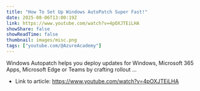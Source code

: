 ```yaml
---
title: "How To Set Up Windows AutoPatch Super Fast!"
date: 2025-08-06T13:00:19Z
link: https://www.youtube.com/watch?v=4pOXJTEiLHA
showShare: false
showReadTime: false
thumbnail: images/misc.png
tags: ["youtube.com/@AzureAcademy"]
---
```

Windows Autopatch helps you deploy updates for Windows, Microsoft 365 Apps, Microsoft Edge or Teams by crafting rollout ...

- Link to article: https://www.youtube.com/watch?v=4pOXJTEiLHA